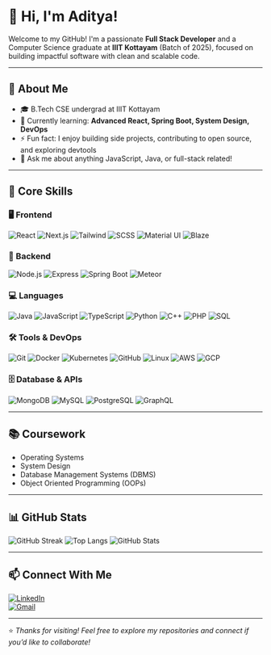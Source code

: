 # 👋 Hi, I'm Aditya!

Welcome to my GitHub! I'm a passionate **Full Stack Developer** and a Computer Science graduate at **IIIT Kottayam** (Batch of 2025), focused on building impactful software with clean and scalable code.

---

## 🚀 About Me

- 🎓 B.Tech CSE undergrad at IIIT Kottayam  
- 🌱 Currently learning: **Advanced React, Spring Boot, System Design, DevOps**  
- ⚡ Fun fact: I enjoy building side projects, contributing to open source, and exploring devtools  
- 💬 Ask me about anything JavaScript, Java, or full-stack related!

---

## 🧠 Core Skills

### 🖥️ Frontend
![React](https://img.shields.io/badge/-React-61DAFB?style=flat&logo=React&logoColor=black)
![Next.js](https://img.shields.io/badge/-Next.js-000000?style=flat&logo=next.js)
![Tailwind](https://img.shields.io/badge/-Tailwind_CSS-06B6D4?style=flat&logo=tailwind-css&logoColor=white)
![SCSS](https://img.shields.io/badge/-SCSS-CC6699?style=flat&logo=sass&logoColor=white)
![Material UI](https://img.shields.io/badge/-Material_UI-007FFF?style=flat&logo=mui)
![Blaze](https://img.shields.io/badge/-Blaze-FF7139?style=flat)

### 🧩 Backend
![Node.js](https://img.shields.io/badge/-Node.js-339933?style=flat&logo=node.js&logoColor=white)
![Express](https://img.shields.io/badge/-Express.js-000000?style=flat&logo=express&logoColor=white)
![Spring Boot](https://img.shields.io/badge/-Spring_Boot-6DB33F?style=flat&logo=spring-boot)
![Meteor](https://img.shields.io/badge/-Meteor-DF2A2A?style=flat&logo=meteor&logoColor=white)

### 💻 Languages
![Java](https://img.shields.io/badge/-Java-007396?style=flat&logo=java&logoColor=white)
![JavaScript](https://img.shields.io/badge/-JavaScript-F7DF1E?style=flat&logo=javascript&logoColor=black)
![TypeScript](https://img.shields.io/badge/-TypeScript-3178C6?style=flat&logo=typescript&logoColor=white)
![Python](https://img.shields.io/badge/-Python-3776AB?style=flat&logo=python&logoColor=white)
![C++](https://img.shields.io/badge/-C++-00599C?style=flat&logo=c%2b%2b)
![PHP](https://img.shields.io/badge/-PHP-777BB4?style=flat&logo=php&logoColor=white)
![SQL](https://img.shields.io/badge/-SQL-003B57?style=flat&logo=postgresql&logoColor=white)

### 🛠️ Tools & DevOps
![Git](https://img.shields.io/badge/-Git-F05032?style=flat&logo=git&logoColor=white)
![Docker](https://img.shields.io/badge/-Docker-2496ED?style=flat&logo=docker&logoColor=white)
![Kubernetes](https://img.shields.io/badge/-Kubernetes-326CE5?style=flat&logo=kubernetes&logoColor=white)
![GitHub](https://img.shields.io/badge/-GitHub-181717?style=flat&logo=github)
![Linux](https://img.shields.io/badge/-Linux-FCC624?style=flat&logo=linux&logoColor=black)
![AWS](https://img.shields.io/badge/-AWS-232F3E?style=flat&logo=amazon-aws)
![GCP](https://img.shields.io/badge/-GCP-4285F4?style=flat&logo=google-cloud)

### 🗄️ Database & APIs
![MongoDB](https://img.shields.io/badge/-MongoDB-47A248?style=flat&logo=mongodb&logoColor=white)
![MySQL](https://img.shields.io/badge/-MySQL-4479A1?style=flat&logo=mysql&logoColor=white)
![PostgreSQL](https://img.shields.io/badge/-PostgreSQL-4169E1?style=flat&logo=postgresql&logoColor=white)
![GraphQL](https://img.shields.io/badge/-GraphQL-E10098?style=flat&logo=graphql&logoColor=white)

---

## 📚 Coursework
- Operating Systems
- System Design
- Database Management Systems (DBMS)
- Object Oriented Programming (OOPs)

---

## 📊 GitHub Stats

![GitHub Streak](https://github-readme-streak-stats.herokuapp.com?user=1-aditya-2&theme=tokyonight&date_format=M%20j%5B%2C%20Y%5D)
![Top Langs](https://github-readme-stats.vercel.app/api/top-langs/?username=1-aditya-2&layout=compact&theme=tokyonight)
![GitHub Stats](https://github-readme-stats.vercel.app/api?username=1-aditya-2&show_icons=true&theme=tokyonight)

---

## 📫 Connect With Me

[![LinkedIn](https://img.shields.io/badge/-LinkedIn-0077B5?style=flat&logo=linkedin&logoColor=white)](https://www.linkedin.com/in/your-linkedin)  
[![Gmail](https://img.shields.io/badge/-Gmail-D14836?style=flat&logo=gmail&logoColor=white)](mailto:your.email@gmail.com)

---

⭐️ *Thanks for visiting! Feel free to explore my repositories and connect if you’d like to collaborate!*
